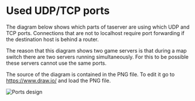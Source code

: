 # Used UDP/TCP ports

The diagram below shows which parts of taserver are using which UDP and TCP ports.
Connections that are not to localhost require port forwarding if the destination host
is behind a router.

The reason that this diagram shows two game servers is that during a map switch there
are two servers running simultaneously. For this to be possible these servers cannot
use the same ports.

The source of the diagram is contained in the PNG file. To edit it go to https://www.draw.io/
and load the PNG file.

![Ports design](/docs/design_ports.png?raw=true)
